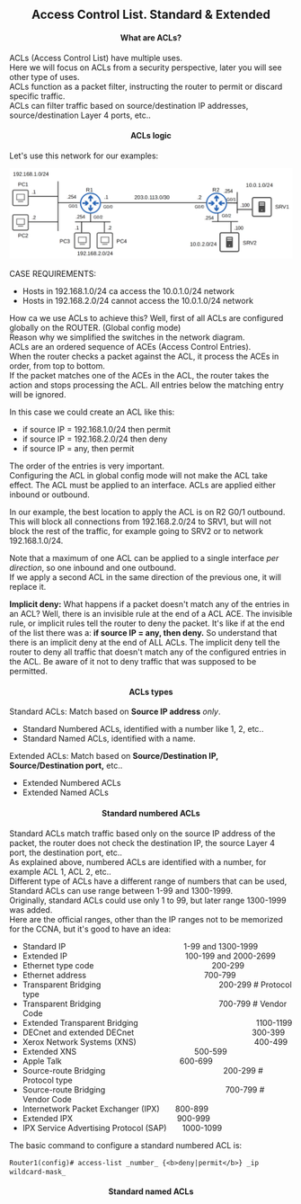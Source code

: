 <h2 align="center">Access Control List. Standard & Extended</h2>


<h4 align="center">What are ACLs?</h4>

ACLs (Access Control List) have multiple uses. \
Here we will focus on ACLs from a security perspective, later you will see other type of uses. \
ACLs function as a packet filter, instructing the router to permit or discard specific traffic. \
ACLs can filter traffic based on source/destination IP addresses, source/destination Layer 4 ports, etc..


<h4 align="center">ACLs logic</h4>

Let's use this network for our examples:

![ACLs](https://github.com/FrenzisRed/My_CCNA_Notes/blob/main/images/ACLs1.png?raw=true "ACLs")

CASE REQUIREMENTS:
- Hosts in 192.168.1.0/24 ca access the 10.0.1.0/24 network
- Hosts in 192.168.2.0/24 cannot access the 10.0.1.0/24 network

How ca we use ACLs to achieve this? Well, first of all ACLs are configured globally on the ROUTER. (Global config mode) \
Reason why we simplified the switches in the network diagram. \
ACLs are an ordered sequence of ACEs (Access Control Entries). \
When the router checks a packet against the ACL, it process the ACEs in order, from top to bottom. \
If the packet matches one of the ACEs in the ACL, the router takes the action and stops processing the ACL. All entries below the matching entry will be ignored.

In this case we could create an ACL like this:
- if source IP = 192.168.1.0/24 then permit
- if source IP = 192.168.2.0/24 then deny
- if source IP = any, then permit

The order of the entries is very important. \
Configuring the ACL in global config mode will not make the ACL take effect. The ACL must be applied to an interface.
ACLs are applied either inbound or outbound.

In our example, the best location to apply the ACL is on R2 G0/1 outbound. This will block all connections from 192.168.2.0/24 to SRV1, but will not block the rest of the traffic, for example going to SRV2 or to network 192.168.1.0/24.

Note that a maximum of one ACL can be applied to a single interface _per direction_, so one inbound and one outbound. \
If we apply a second ACL in the same direction of the previous one, it will replace it.

<b>Implicit deny:</b>
What happens if a packet doesn't match any of the entries in an ACL? Well, there is an invisible rule at the end of a ACL ACE. The invisible rule, or implicit rules tell the router to deny the packet. It's like if at the end of the list there was a: <b>if source IP = any, then deny.</b>
So understand that there is an implicit deny at the end of ALL ACLs. The implicit deny tell the router to deny all traffic that doesn't match any of the configured entries in the ACL. Be aware of it not to deny traffic that was supposed to be permitted.


<h4 align="center">ACLs types</h4>

Standard ACLs: Match based on <b>Source IP address</b> _only_.
- Standard Numbered ACLs, identified with a number like 1, 2, etc..
- Standard Named ACLs, identified with a name.

Extended ACLs: Match based on <b>Source/Destination IP, Source/Destination port,</b> etc..
- Extended Numbered ACLs
- Extended Named ACLs

<h4 align="center">Standard numbered ACLs</h4>

Standard ACLs match traffic based only on the source IP address of the packet, the router does not check the destination IP, the source Layer 4 port, the destination port, etc.. \
As explained above, numbered ACLs are identified with a number, for example ACL 1, ACL 2, etc.. \
Different type of ACLs have a different range of numbers that can be used, Standard ACLs can use range between 1-99 and 1300-1999. \
Originally, standard ACLs could use only 1 to 99, but later range 1300-1999 was added. \
Here are the official ranges, other than the IP ranges not to be memorized for the CCNA, but it's good to have an idea:

- Standard IP&emsp;&emsp;&emsp;&emsp;&emsp;&emsp;&emsp;&emsp;&emsp;&emsp;&emsp;&emsp;&emsp;&emsp;&emsp;1-99 and 1300-1999
- Extended IP&emsp;&emsp;&emsp;&emsp;&emsp;&emsp;&emsp;&emsp;&emsp;&emsp;&emsp;&emsp;&emsp;&emsp;&emsp;100-199 and 2000-2699
- Ethernet type code&emsp;&emsp;&emsp;&emsp;&emsp;&emsp;&emsp;&emsp;&emsp;&emsp;&emsp;&emsp;&emsp;&emsp;&emsp;200-299
- Ethernet address&emsp;&emsp;&emsp;&emsp;&emsp;&emsp;&emsp;&emsp;&emsp;&emsp;&emsp;&emsp;&emsp;&emsp;&emsp;700-799
- Transparent Bridging&emsp;&emsp;&emsp;&emsp;&emsp;&emsp;&emsp;&emsp;&emsp;&emsp;&emsp;&emsp;&emsp;&emsp;&emsp;200-299                 # Protocol type
- Transparent Bridging&emsp;&emsp;&emsp;&emsp;&emsp;&emsp;&emsp;&emsp;&emsp;&emsp;&emsp;&emsp;&emsp;&emsp;&emsp;700-799                 # Vendor Code
- Extended Transparent Bridging&emsp;&emsp;&emsp;&emsp;&emsp;&emsp;&emsp;&emsp;&emsp;&emsp;&emsp;&emsp;&emsp;&emsp;&emsp;1100-1199
- DECnet and extended DECnet&emsp;&emsp;&emsp;&emsp;&emsp;&emsp;&emsp;&emsp;&emsp;&emsp;&emsp;&emsp;&emsp;&emsp;&emsp;300-399
- Xerox Network Systems (XNS)&emsp;&emsp;&emsp;&emsp;&emsp;&emsp;&emsp;&emsp;&emsp;&emsp;&emsp;&emsp;&emsp;&emsp;&emsp;400-499
- Extended XNS&emsp;&emsp;&emsp;&emsp;&emsp;&emsp;&emsp;&emsp;&emsp;&emsp;&emsp;&emsp;&emsp;&emsp;&emsp;500-599
- Apple Talk&emsp;&emsp;&emsp;&emsp;&emsp;&emsp;&emsp;&emsp;&emsp;&emsp;&emsp;&emsp;&emsp;&emsp;&emsp;600-699
- Source-route Bridging&emsp;&emsp;&emsp;&emsp;&emsp;&emsp;&emsp;&emsp;&emsp;&emsp;&emsp;&emsp;&emsp;&emsp;&emsp;200-299                # Protocol type
- Source-route Bridging&emsp;&emsp;&emsp;&emsp;&emsp;&emsp;&emsp;&emsp;&emsp;&emsp;&emsp;&emsp;&emsp;&emsp;&emsp; 700-799                # Vendor Code
- Internetwork Packet Exchanger (IPX)&emsp;&emsp;800-899
- Extended IPX &emsp;&emsp;&emsp;&emsp;&emsp;&emsp;&emsp;&emsp;&emsp;&emsp;&emsp;&emsp;&emsp;900-999
- IPX Service Advertising Protocol (SAP)&emsp;&emsp;1000-1099

The basic command to configure a standard numbered ACL is:

    Router1(config)# access-list _number_ {<b>deny|permit</b>} _ip wildcard-mask_
<h4 align="center">Standard named ACLs</h4>
